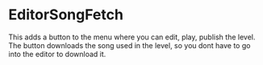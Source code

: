 # EditorSongFetch

This adds a button to the menu where you can edit, play, publish the level.
The button downloads the song used in the level, so you dont have to go into the editor to download it.